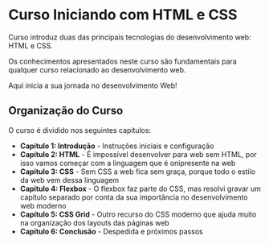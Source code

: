 # Curso Iniciando com HTML e CSS

Curso introduz duas das principais tecnologias do desenvolvimento web: HTML e CSS.

Os conhecimentos apresentados neste curso são fundamentais para qualquer curso relacionado ao desenvolvimento web.

Aqui inicia a sua jornada no desenvolvimento Web!

## Organização do Curso

O curso é dividido nos seguintes capítulos:

* **Capítulo 1: Introdução** - Instruções iniciais e configuração
* **Capítulo 2: HTML** - É impossível desenvolver para web sem HTML, por isso vamos começar com a linguagem que é onipresente na web
* **Capítulo 3: CSS** - Sem CSS a web fica sem graça, porque todo o estilo da web vem dessa linguagem 
* **Capítulo 4: Flexbox** - O flexbox faz parte do CSS, mas resolvi gravar um capítulo separado por conta da sua importância no desenvolvimento web moderno
* **Capítulo 5: CSS Grid** - Outro recurso do CSS moderno que ajuda muito na organização dos layouts das páginas web
* **Capítulo 6: Conclusão** - Despedida e próximos passos
